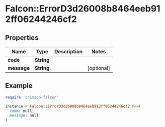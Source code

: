 # Falcon::ErrorD3d26008b8464eeb912ff06244246cf2

## Properties

| Name | Type | Description | Notes |
| ---- | ---- | ----------- | ----- |
| **code** | **String** |  |  |
| **message** | **String** |  | [optional] |

## Example

```ruby
require 'crimson-falcon'

instance = Falcon::ErrorD3d26008b8464eeb912ff06244246cf2.new(
  code: null,
  message: null
)
```


